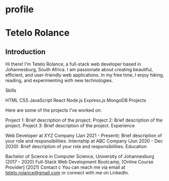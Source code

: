 # profile

<h1>Tetelo Rolance</h1>

<h2>Introduction</h2>

Hi there! I'm Tetelo Rolance, a full-stack web developer based in Johannesburg, South Africa. I am passionate about creating beautiful, efficient, and user-friendly web applications. In my free time, I enjoy hiking, reading, and experimenting with new technologies.

Skills

HTML
CSS
JavaScript
React
Node.js
Express.js
MongoDB
Projects

Here are some of the projects I've worked on:

Project 1: Brief description of the project.
Project 2: Brief description of the project.
Project 3: Brief description of the project.
Experience

Web Developer at XYZ Company (Jan 2021 - Present): Brief description of your role and responsibilities.
Internship at ABC Company (Jun 2020 - Dec 2020): Brief description of your role and responsibilities.
Education

Bachelor of Science in Computer Science, University of Johannesburg (2017 - 2020)
Full-Stack Web Development Bootcamp, [Online Course Provider] (2021)
Contact
c
You can reach me via email at tetelo.rolance@gmail.com or connect with me on LinkedIn.
